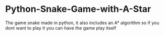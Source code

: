 # Python-Snake-Game-with-A-Star
The game snake made in python, it also includes an A* algorithm so if you dont want to play it you can have the game play itself
